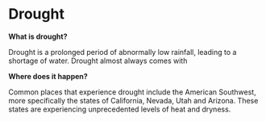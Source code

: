 # Drought

**What is drought?**

Drought is a prolonged period of abnormally low rainfall, leading to a shortage of water. Drought almost always comes with 

**Where does it happen?**

Common places that experience drought include the American Southwest, more specifically the states of California, Nevada, Utah and Arizona. These states are experiencing unprecedented levels of heat and dryness.

